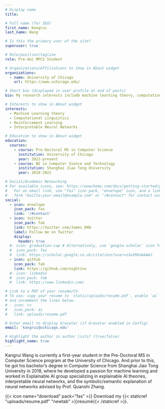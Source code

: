 ```yaml
---
# Display name
title: 

# Full name (for SEO)
first_name: Kangrui
last_name: Wang

# Is this the primary user of the site?
superuser: true

# Role/position/tagline
role: Pre-doc MPCS Student

# Organizations/Affiliations to show in About widget
organizations:
  - name: University of Chicago
    url: https://www.uchicago.edu/

# Short bio (displayed in user profile at end of posts)
bio: My research interests include machine learning theory, computational linguistics and computer vision, theoretical foundation of reinforcement learning.

# Interests to show in About widget
interests:
  - Machine Learning theory
  - Computational Linguistics
  - Reinforcement Learning
  - Interpretable Neural Networks

# Education to show in About widget
education:
  courses:
    - course: Pre-Doctoral MS in Computer Science
      institution: University of Chicago
      year: 2022-present
    - course: BE in Computer Sience and Technology
      institution: Shanghai Jiao Tong University
      year: 2018-2022

# Social/Academic Networking
# For available icons, see: https://wowchemy.com/docs/getting-started/page-builder/#icons
#   For an email link, use "fas" icon pack, "envelope" icon, and a link in the
#   form "mailto:your-email@example.com" or "/#contact" for contact widget.
social:
  - icon: envelope
    icon_pack: fas
    link: '/#contact'
  - icon: twitter
    icon_pack: fab
    link: https://twitter.com/James_KKW
    label: Follow me on Twitter
    display:
      header: true
  #- icon: graduation-cap # Alternatively, use `google-scholar` icon from `ai` icon pack
  #  icon_pack: fas
  #  link: https://scholar.google.co.uk/citations?user=sIwtMXoAAAAJ
  - icon: github
    icon_pack: fab
    link: https://github.com/nightinx
  #- icon: linkedin
  #  icon_pack: fab
  #  link: https://www.linkedin.com/

# Link to a PDF of your resume/CV.
# To use: copy your resume to `static/uploads/resume.pdf`, enable `ai` icons in `params.yaml`,
# and uncomment the lines below.
# - icon: cv
#   icon_pack: ai
#   link: uploads/resume.pdf

# Enter email to display Gravatar (if Gravatar enabled in Config)
email: 'kangrui@uchicago.edu'

# Highlight the author in author lists? (true/false)
highlight_name: true
---
```


Kangrui Wang is currently a first-year student in the Pre-Doctoral MS in Computer Science program at the University of Chicago. And prior to this, he got his bachelor’s degree in Computer Science from Shanghai Jiao Tong University in 2018, where he developed a passion for machine learning and worked in Explainable AI group specializing in explainable AI theories, interpretable neural networks, and the symbolic/semantic explanation of neural networks advised by Prof. Quanshi Zhang.

{{< icon name="download" pack="fas" >}} Download my {{< staticref "uploads/resume.pdf" "newtab" >}}resumé{{< /staticref >}}.
